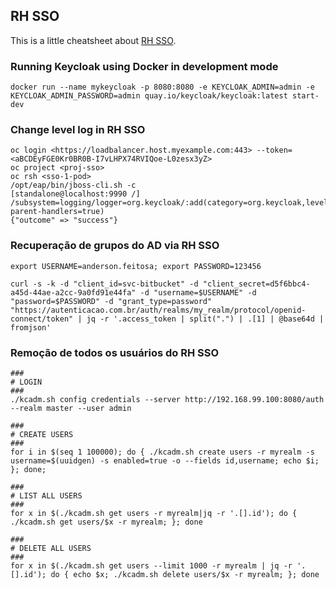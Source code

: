 ## RH SSO

This is a little cheatsheet about [RH SSO](https://access.redhat.com/products/red-hat-single-sign-on).

### Running Keycloak using Docker in development mode
```
docker run --name mykeycloak -p 8080:8080 -e KEYCLOAK_ADMIN=admin -e KEYCLOAK_ADMIN_PASSWORD=admin quay.io/keycloak/keycloak:latest start-dev
```

### Change level log in RH SSO
```
oc login <https://loadbalancer.host.myexample.com:443> --token=<aBCDEyFGE0Kr0BR0B-I7vLHPX74RVIQoe-L0zesx3yZ>
oc project <proj-sso>
oc rsh <sso-1-pod>
/opt/eap/bin/jboss-cli.sh -c
[standalone@localhost:9990 /] /subsystem=logging/logger=org.keycloak/:add(category=org.keycloak,level=TRACE,use-parent-handlers=true)
{"outcome" => "success"}
```

### Recuperação de grupos do AD via RH SSO

```
export USERNAME=anderson.feitosa; export PASSWORD=123456

curl -s -k -d "client_id=svc-bitbucket" -d "client_secret=d5f6bbc4-a45d-44ae-a2cc-9a0fd91e44fa" -d "username=$USERNAME" -d "password=$PASSWORD" -d "grant_type=password" "https://autenticacao.com.br/auth/realms/my_realm/protocol/openid-connect/token" | jq -r '.access_token | split(".") | .[1] | @base64d | fromjson'
```

### Remoção de todos os usuários do RH SSO
```
###
# LOGIN
###
./kcadm.sh config credentials --server http://192.168.99.100:8080/auth --realm master --user admin

###
# CREATE USERS 
###
for i in $(seq 1 100000); do { ./kcadm.sh create users -r myrealm -s username=$(uuidgen) -s enabled=true -o --fields id,username; echo $i; }; done; 

###
# LIST ALL USERS
###
for x in $(./kcadm.sh get users -r myrealm|jq -r '.[].id'); do { ./kcadm.sh get users/$x -r myrealm; }; done

###
# DELETE ALL USERS
###
for x in $(./kcadm.sh get users --limit 1000 -r myrealm | jq -r '.[].id'); do { echo $x; ./kcadm.sh delete users/$x -r myrealm; }; done
```

